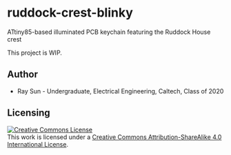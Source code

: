 # ruddock-crest-blinky
ATtiny85-based illuminated PCB keychain featuring the Ruddock House crest

This project is WIP.

## Author
- Ray Sun - Undergraduate, Electrical Engineering, Caltech, Class of 2020

## Licensing
<a rel="license" href="http://creativecommons.org/licenses/by-sa/4.0/"><img alt="Creative Commons License" style="border-width:0" src="https://i.creativecommons.org/l/by-sa/4.0/88x31.png" /></a><br />This work is licensed under a <a rel="license" href="http://creativecommons.org/licenses/by-sa/4.0/">Creative Commons Attribution-ShareAlike 4.0 International License</a>.
